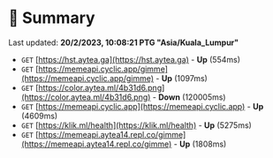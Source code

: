 # 📖 Summary
Last updated: **20/2/2023, 10:08:21 PTG "Asia/Kuala_Lumpur"**

- `GET` [https://hst.aytea.ga](https://hst.aytea.ga) - **Up** (554ms)
- `GET` [https://memeapi.cyclic.app/gimme](https://memeapi.cyclic.app/gimme) - **Up** (1097ms)
- `GET` [https://color.aytea.ml/4b31d6.png](https://color.aytea.ml/4b31d6.png) - **Down** (120005ms)
- `GET` [https://memeapi.cyclic.app](https://memeapi.cyclic.app) - **Up** (4609ms)
- `GET` [https://klik.ml/health](https://klik.ml/health) - **Up** (5275ms)
- `GET` [https://memeapi.aytea14.repl.co/gimme](https://memeapi.aytea14.repl.co/gimme) - **Up** (1808ms)
